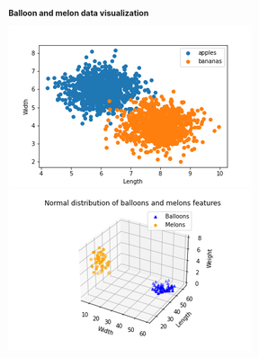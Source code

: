<strong>Balloon and melon data visualization</strong>

<img src='https://github.com/Parisa-Bagherzadeh/Machine-Learning/blob/main/Assignment32/charts/sactter%20plot%20of%20fruits.png'>

<img src='https://github.com/Parisa-Bagherzadeh/Machine-Learning/blob/main/Assignment32/charts/Normal%20distribution%20of%20balloons%20and%20melons%20features.png'>
